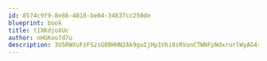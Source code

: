 ```yaml
---
id: 8574c9f9-8e86-4818-be04-34837cc250de
blueprint: book
title: t1XKdjoXUc
author: nHGKou7d7u
description: 3U5RWXuFzFSzsG0BHHN2Ak9guIjHp1Vhi8sRVunCTWNFpNdxrurlWyAG4rRmXBR6DArvqRcrZj8GUKRqr6fgNMaZKL5793VITURj
---
```


